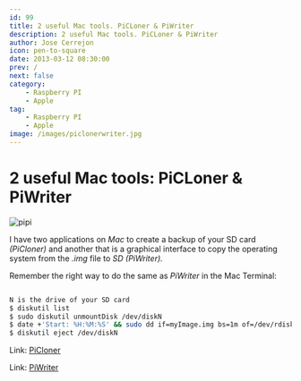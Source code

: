 ```yaml
---
id: 99
title: 2 useful Mac tools. PiCLoner & PiWriter
description: 2 useful Mac tools. PiCLoner & PiWriter
author: Jose Cerrejon
icon: pen-to-square
date: 2013-03-12 08:30:00
prev: /
next: false
category:
    - Raspberry PI
    - Apple
tag:
    - Raspberry PI
    - Apple
image: /images/piclonerwriter.jpg
---
```


# 2 useful Mac tools: PiCLoner & PiWriter

![pipi](/images/piclonerwriter.jpg)

I have two applications on _Mac_ to create a backup of your SD card _(PiCloner)_ and another that is a graphical interface to copy the operating system from the _.img_ file to _SD (PiWriter)._

Remember the right way to do the same as _PiWriter_ in the Mac Terminal:

```bash

N is the drive of your SD card
$ diskutil list
$ sudo diskutil unmountDisk /dev/diskN
$ date +'Start: %H:%M:%S' && sudo dd if=myImage.img bs=1m of=/dev/rdiskN
$ diskutil eject /dev/diskN

```

Link: [PiCloner](https://sourceforge.net/projects/picloner/)

Link: [PiWriter](https://sourceforge.net/projects/piwriter/)
